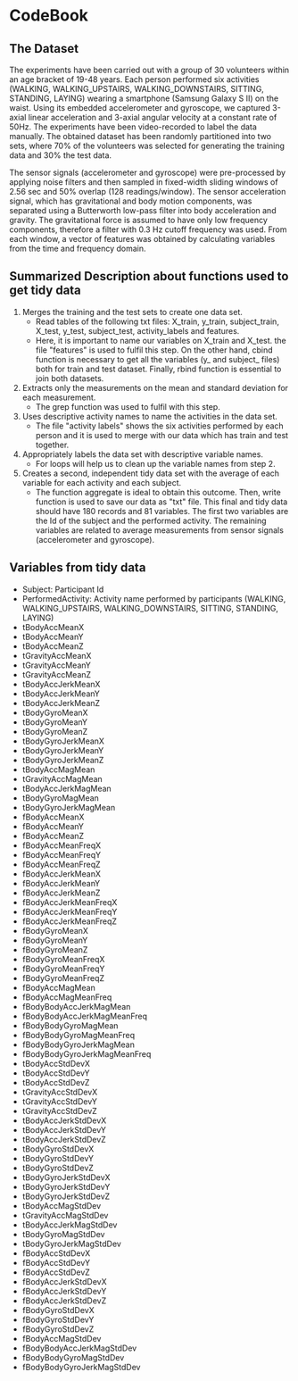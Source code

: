 # CodeBook

## The Dataset
The experiments have been carried out with a group of 30 volunteers within an age bracket of 19-48 years. Each person performed six activities (WALKING, WALKING_UPSTAIRS, WALKING_DOWNSTAIRS, SITTING, STANDING, LAYING) wearing a smartphone (Samsung Galaxy S II) on the waist. Using its embedded accelerometer and gyroscope, we captured 3-axial linear acceleration and 3-axial angular velocity at a constant rate of 50Hz. The experiments have been video-recorded to label the data manually. The obtained dataset has been randomly partitioned into two sets, where 70% of the volunteers was selected for generating the training data and 30% the test data.

The sensor signals (accelerometer and gyroscope) were pre-processed by applying noise filters and then sampled in fixed-width sliding windows of 2.56 sec and 50% overlap (128 readings/window). The sensor acceleration signal, which has gravitational and body motion components, was separated using a Butterworth low-pass filter into body acceleration and gravity. The gravitational force is assumed to have only low frequency components, therefore a filter with 0.3 Hz cutoff frequency was used. From each window, a vector of features was obtained by calculating variables from the time and frequency domain.

## Summarized Description about functions used to get tidy data
1.	Merges the training and the test sets to create one data set. 
    - Read tables of the following txt files: X_train, y_train, subject_train, X_test, y_test, subject_test, activity_labels and features.
    - Here, it is important to name our variables on X_train and X_test. the file "features" is used to fulfil this step. On the other hand, cbind function is necessary to get all the variables (y_ and subject_ files) both for train and test dataset. Finally, rbind function is essential to join both datasets.
2.	Extracts only the measurements on the mean and standard deviation for each measurement. 
    - The grep function was used to fulfil with this step.
3.	Uses descriptive activity names to name the activities in the data set. 
    - The file "activity labels" shows the six activities performed by each person and it is used to merge with our data which has train and test together.
4.	Appropriately labels the data set with descriptive variable names. 
    - For loops will help us to clean up the variable names from step 2.
5.	Creates a second, independent tidy data set with the average of each variable for each activity and each subject. 
    - The function aggregate is ideal to obtain this outcome. Then, write function is used to save our data as "txt" file. This final and tidy data should have 180 records and 81 variables. The first two variables are the Id of the subject and the performed activity. The remaining variables are related to average measurements from sensor signals (accelerometer and gyroscope).

## Variables from tidy data
- Subject: Participant Id
- PerformedActivity: Activity name performed by participants (WALKING, WALKING_UPSTAIRS, WALKING_DOWNSTAIRS, SITTING, STANDING, LAYING)
- tBodyAccMeanX
- tBodyAccMeanY
- tBodyAccMeanZ
- tGravityAccMeanX
- tGravityAccMeanY
- tGravityAccMeanZ
- tBodyAccJerkMeanX
- tBodyAccJerkMeanY
- tBodyAccJerkMeanZ
- tBodyGyroMeanX
- tBodyGyroMeanY
- tBodyGyroMeanZ
- tBodyGyroJerkMeanX
- tBodyGyroJerkMeanY
- tBodyGyroJerkMeanZ
- tBodyAccMagMean
- tGravityAccMagMean
- tBodyAccJerkMagMean
- tBodyGyroMagMean
- tBodyGyroJerkMagMean
- fBodyAccMeanX
- fBodyAccMeanY
- fBodyAccMeanZ
- fBodyAccMeanFreqX
- fBodyAccMeanFreqY
- fBodyAccMeanFreqZ
- fBodyAccJerkMeanX
- fBodyAccJerkMeanY
- fBodyAccJerkMeanZ
- fBodyAccJerkMeanFreqX
- fBodyAccJerkMeanFreqY
- fBodyAccJerkMeanFreqZ
- fBodyGyroMeanX
- fBodyGyroMeanY
- fBodyGyroMeanZ
- fBodyGyroMeanFreqX
- fBodyGyroMeanFreqY
- fBodyGyroMeanFreqZ
- fBodyAccMagMean
- fBodyAccMagMeanFreq
- fBodyBodyAccJerkMagMean
- fBodyBodyAccJerkMagMeanFreq
- fBodyBodyGyroMagMean
- fBodyBodyGyroMagMeanFreq
- fBodyBodyGyroJerkMagMean
- fBodyBodyGyroJerkMagMeanFreq
- tBodyAccStdDevX
- tBodyAccStdDevY
- tBodyAccStdDevZ
- tGravityAccStdDevX
- tGravityAccStdDevY
- tGravityAccStdDevZ
- tBodyAccJerkStdDevX
- tBodyAccJerkStdDevY
- tBodyAccJerkStdDevZ
- tBodyGyroStdDevX
- tBodyGyroStdDevY
- tBodyGyroStdDevZ
- tBodyGyroJerkStdDevX
- tBodyGyroJerkStdDevY
- tBodyGyroJerkStdDevZ
- tBodyAccMagStdDev
- tGravityAccMagStdDev
- tBodyAccJerkMagStdDev
- tBodyGyroMagStdDev
- tBodyGyroJerkMagStdDev
- fBodyAccStdDevX
- fBodyAccStdDevY
- fBodyAccStdDevZ
- fBodyAccJerkStdDevX
- fBodyAccJerkStdDevY
- fBodyAccJerkStdDevZ
- fBodyGyroStdDevX
- fBodyGyroStdDevY
- fBodyGyroStdDevZ
- fBodyAccMagStdDev
- fBodyBodyAccJerkMagStdDev
- fBodyBodyGyroMagStdDev
- fBodyBodyGyroJerkMagStdDev
